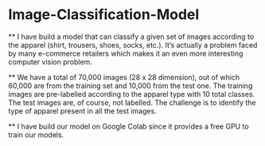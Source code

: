 # Image-Classification-Model

** I have build a model that can classify a given set of images according to the apparel (shirt, trousers, shoes, socks, etc.). It’s actually a problem faced by many e-commerce retailers which makes it an even more interesting computer vision problem.

** We have a total of 70,000 images (28 x 28 dimension), out of which 60,000 are from the training set and 10,000 from the test one. The training images are pre-labelled according to the apparel type with 10 total classes. The test images are, of course, not labelled. The challenge is to identify the type of apparel present in all the test images.

** I have build our model on Google Colab since it provides a free GPU to train our models.
